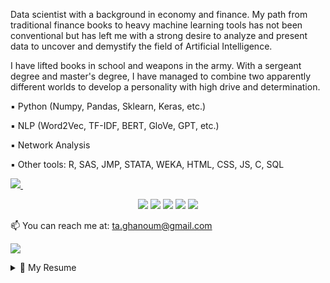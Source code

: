 <p align='left'>
Data scientist with a background in economy and finance. My path from traditional finance books to heavy machine learning tools has not been conventional but has left me with a strong desire to analyze and present data to uncover and demystify the field of Artificial Intelligence.

I have lifted books in school and weapons in the army. With a sergeant degree and master's degree, I have managed to combine two apparently different worlds to develop a personality with high drive and determination.

▪️ Python (Numpy, Pandas, Sklearn, Keras, etc.)

▪️ NLP (Word2Vec, TF-IDF, BERT, GloVe, GPT, etc.)

▪️ Network Analysis

▪️ Other tools: R, SAS, JMP, STATA, WEKA, HTML, CSS, JS, C, SQL
</p>
 
<p align='left'>
  <a href="https://www.linkedin.com/in/tarekghanoum/">
    <img src="https://img.shields.io/badge/linkedin-%230077B5.svg?&style=for-the-badge&logo=linkedin&logoColor=white" />
  </a>&nbsp;&nbsp;
<p align='left'>


<p align="center">
    <a alt="python">
        <img src="https://img.shields.io/badge/-python-blue?logo=python&logoColor=white" /></a>
    <a alt="C">
       <img src="https://img.shields.io/badge/-blue?logo=c&logoColor=white" /></a>
    <a alt="CSS3">
      <img src="https://img.shields.io/badge/-CSS-blue?logo=CSS3&logoColor=white" /></a>
    <a alt="HTML5">
      <img src="https://img.shields.io/badge/-HTML-blue?logo=HTML5&logoColor=white" /></a>
    <a alt="JavaScript">
      <img src="https://img.shields.io/badge/-JavaScript-blue?logo=JavaScript&logoColor=white" /></a>
</p>
    
  📫 You can reach me at: <a href='mailto: ta.ghanoum@gmail.com'>ta.ghanoum@gmail.com</a>
</p>

<p align='left'>
  <a href="#"><img src="https://badges.pufler.dev/visits/sg-tarek/sg-tarek"></a>
</p>

<details>
  <summary>📃 My Resume</summary>

## Education

- 📖 **MSc(Econ.) in Applied Economics and Finance**\
📆 2019 - 2021\
📍 **Copenhagen Business School** - Copenhagen, Denmark


- 📖 **BSc in Business Administration and Management**\
📆 2016 - 2019\
📍 **Copenhagen Business School** - Copenhagen, Denmark
  
- 📖 **Sergeant**\
📆 2013 - 2014\
📍 **Royal Danish Army** - Copenhagen, Denmark

## Experience
- 👨‍💻 **IT Consultant**\
📆 2021 - \
📍 **Deloitte* - Copenhagen, Denmark
  
- 👨‍💻 **Data Analyst**\
📆 2019 - 2021\
📍 **Danish Agency for Labour Market and Recruitment* - Copenhagen, Denmark
  
- 👨‍💻 **Instructor in statistics**\
📆 2017 - 2021\
📍 **Copenhagen Business School* - Copenhagen, Denmark
